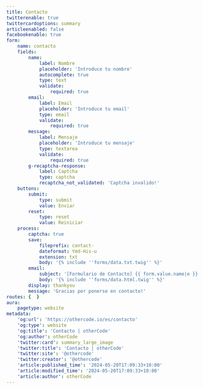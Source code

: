 ```yaml
---
title: Contacto
twitterenable: true
twittercardoptions: summary
articleenabled: false
facebookenable: true
form:
    name: contacto
    fields:
        name:
            label: Nombre
            placeholder: 'Introduce tu nombre'
            autocomplete: true
            type: text
            validate:
                required: true
        email:
            label: Email
            placeholder: 'Introduce tu email'
            type: email
            validate:
                required: true
        message:
            label: Mensaje
            placeholder: 'Introduce tu mensaje'
            type: textarea
            validate:
                required: true
        g-recaptcha-response:
            label: Captcha
            type: captcha
            recaptcha_not_validated: 'Captcha invalido!'
    buttons:
        submit:
            type: submit
            value: Enviar
        reset:
            type: reset
            value: Reiniciar
    process:
        captcha: true
        save:
            fileprefix: contact-
            dateformat: Ymd-His-u
            extension: txt
            body: '{% include ''forms/data.txt.twig'' %}'
        email:
            subject: '[Formulario de Contacto] {{ form.value.name|e }}'
            body: '{% include ''forms/data.html.twig'' %}'
        display: thankyou
        message: 'Gracias por ponerse en contacto!'
routes: {  }
aura:
    pagetype: website
metadata:
    'og:url': 'https://othercode.io/es/contacto'
    'og:type': website
    'og:title': 'Contacto | otherCode'
    'og:author': otherCode
    'twitter:card': summary_large_image
    'twitter:title': 'Contacto | otherCode'
    'twitter:site': '@othercode'
    'twitter:creator': '@othercode'
    'article:published_time': '2024-05-20T17:09:33+10:00'
    'article:modified_time': '2024-05-20T17:09:33+10:00'
    'article:author': otherCode
---
```


